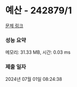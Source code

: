 # 예산 - 242879/1 

[문제 링크](https://level.goorm.io/exam/242879/%EC%98%88%EC%82%B0/quiz/1) 

### 성능 요약

메모리: 31.33 MB, 시간: 0.03 ms

### 제출 일자

2024년 07월 01일 08:24:38

